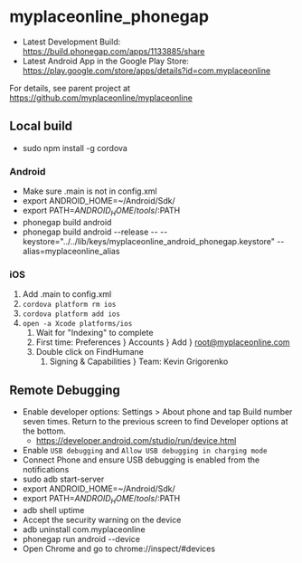 # myplaceonline_phonegap

* Latest Development Build: https://build.phonegap.com/apps/1133885/share
* Latest Android App in the Google Play Store: https://play.google.com/store/apps/details?id=com.myplaceonline

For details, see parent project at https://github.com/myplaceonline/myplaceonline

## Local build

* sudo npm install -g cordova

### Android

* Make sure .main is not in config.xml
* export ANDROID_HOME=~/Android/Sdk/
* export PATH=${ANDROID_HOME}/tools/:$PATH
* phonegap build android
* phonegap build android --release -- --keystore="../../lib/keys/myplaceonline_android_phonegap.keystore" --alias=myplaceonline_alias

### iOS

1. Add .main to config.xml
1. `cordova platform rm ios`
1. `cordova platform add ios`
1. `open -a Xcode platforms/ios`
    1. Wait for "Indexing" to complete
    1. First time: Preferences } Accounts } Add } root@myplaceonline.com
    1. Double click on FindHumane
        1. Signing & Capabilities } Team: Kevin Grigorenko

## Remote Debugging

* Enable developer options: Settings > About phone and tap Build number seven times. Return to the previous screen to find Developer options at the bottom.
  * https://developer.android.com/studio/run/device.html
* Enable `USB debugging` and `Allow USB debugging in charging mode`
* Connect Phone and ensure USB debugging is enabled from the notifications
* sudo adb start-server
* export ANDROID_HOME=~/Android/Sdk/
* export PATH=${ANDROID_HOME}/tools/:$PATH
* adb shell uptime
* Accept the security warning on the device
* adb uninstall com.myplaceonline
* phonegap run android --device
* Open Chrome and go to chrome://inspect/#devices
